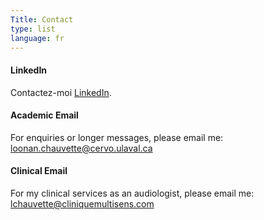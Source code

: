 ```yaml
---
Title: Contact
type: list
language: fr
---
```



#### LinkedIn
Contactez-moi [LinkedIn](https://www.linkedin.com/in/loonan-chauvette-50844a14b).


#### Academic Email
For enquiries or longer messages, please email me:  
loonan.chauvette@cervo.ulaval.ca


#### Clinical Email
For my clinical services as an audiologist, please email me: 
lchauvette@cliniquemultisens.com



